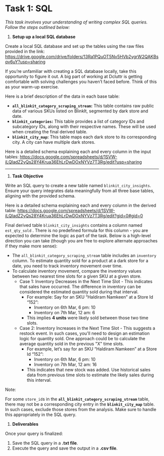 # Task 1: SQL

*This task involves your understanding of writing complex SQL queries. Follow the steps outlined below:*

1. **Setup up a local SQL database**

Create a local SQL database and set up the tables using the raw files provided in the link: https://drive.google.com/drive/folders/13Ra1PQuOT5Nv5HVb2ygrW2QAKBsqv6uY?usp=sharing

If you’re unfamiliar with creating a SQL database locally, take this opportunity to figure it out. A big part of working at Dcluttr is getting comfortable with solving challenges you haven’t faced before. Think of this as your warm-up exercise.

Here is a brief description of the data in each base table:

- **`all_blinkit_category_scraping_stream`:** This table contains raw public data of various SKUs listed on BlinkIt, segmented by dark store and date.
- **`blinkit_categories`:** This table provides a list of category IDs and subcategory IDs, along with their respective names. These will be used when creating the final derived table.
- **`blinkit_city_map`:** This table maps each dark store to its corresponding city. A city can have multiple dark stores.

Here is a detailed schema explaining each and every column in the input tables: https://docs.google.com/spreadsheets/d/1SVW-iLQIadZ2yQs28Y4Krua36EhLrDwDOxNYVz7T3Rg/edit?usp=sharing

---

1. **Task Objective**

Write an SQL query to create a new table named `blinkit_city_insights`. Ensure your query integrates data meaningfully from all three base tables, aligning with the provided schema.

Here is a detailed schema explaining each and every column in the derived table: https://docs.google.com/spreadsheets/d/1SVW-iLQIadZ2yQs28Y4Krua36EhLrDwDOxNYVz7T3Rg/edit?gid=0#gid=0

Final derived table `blinkit_city_insights` contains a column named `est_qty_sold` . There is no predefined formula for this column - you are expected to determine the logic as part of the task. Below is a high-level direction you can take (though you are free to explore alternate approaches if they make more sense):

- The `all_blinkit_category_scraping_stream` table includes an `inventory` column. To estimate quantity sold for a product at a dark store for a date, you need to track inventory movement over time.
- To calculate inventory movement, compare the inventory values between two nearest time slots for a given SKU at a given store.
    - Case 1: Inventory Decreases in the Next Time Slot - This indicates that sales have occurred. The difference in inventory can be considered the estimated quantity sold during that interval.
        - For example: Say for an SKU “Haldiram Namkeen” at a Store Id “152”:
            - Inventory on 6th Mar, 6 pm: 10
            - Inventory on 7th Mar, 12 am: 6
        - This implies **4 units** were likely sold between those two time slots.
    - Case 2: Inventory Increases in the Next Time Slot - This suggests a restock event. In such cases, you'll need to design an estimation logic for quantity sold. One approach could be to calculate the average quantity sold in the previous "X" time slots.
        - For example, let’s say for an SKU “Haldiram Namkeen” at a Store Id “152”:
            - Inventory on 6th Mar, 6 pm: 10
            - Inventory on 7th Mar, 12 am: 16
        - This indicates that new stock was added. Use historical sales data from previous time slots to estimate the likely sales during this interval.

Note:

For some `store_id`s in the **`all_blinkit_category_scraping_stream`** table, there may not be a corresponding city entry in the **`blinkit_city_map`** table. In such cases, exclude those stores from the analysis. Make sure to handle this appropriately in the SQL query.

1. **Deliverables**

Once your query is finalized:

1. Save the SQL query in a **.txt file**.
2. Execute the query and save the output in a **.csv file**.